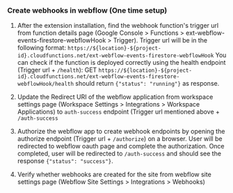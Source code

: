 ### Create webhooks in webflow (One time setup)

1. After the extension installation, find the webhook function's trigger url from function details page (Google Console > Functions > ext-webflow-events-firestore-webflowHook > Trigger). Trigger url will be in the following format: `https://${location}-${project-id}.cloudfunctions.net/ext-webflow-events-firestore-webflowHook`
   You can check if the function is deployed correctly using the health endpoint (Trigger url + `/health`): GET `https://${location}-${project-id}.cloudfunctions.net/ext-webflow-events-firestore-webflowHook/health` should return `{"status": "running"}` as response.

2. Update the Redirect URI of the webflow application from workspace settings page (Workspace Settings > Integrations > Workspace Applications) to `auth-success` endpoint (Trigger url mentioned above + `/auth-success`
3. Authorize the webflow app to create webhook endpoints by opening the authorize endpoint (Trigger url + `/authorize`) on a browser. User will be redirected to webflow oauth page and complete the authorization. Once completed, user will be redirected to `/auth-success` and should see the response `{"status": "success"}`.
4. Verify whether webhooks are created for the site from webflow site settings page (Webflow Site Settings > Integrations > Webhooks)
